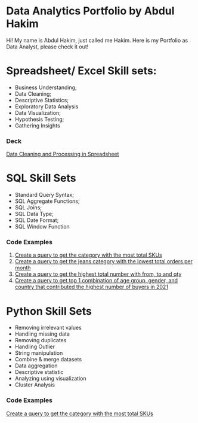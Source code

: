 # Data Analytics Portfolio by Abdul Hakim
Hi! My name is Abdul Hakim, just called me Hakim. Here is my Portfolio as Data Analyst, please check it out!

# Spreadsheet/ Excel Skill sets:
* Business Understanding;
* Data Cleaning;
* Descriptive Statistics;
* Exploratory Data Analysis
* Data Visualization;
* Hypothesis Testing;
* Gathering Insights

### Deck
[Data Cleaning and Processing in Spreadsheet](https://drive.google.com/file/d/10fB-v97KQqtr1hRuNIkbsLRYNUtSgniH/view)

# SQL Skill Sets
* Standard Query Syntax;
* SQL Aggregate Functions;
* SQL Joins;
* SQL Data Type;
* SQL Date Format;
* SQL Window Function

### Code Examples
1. [Create a query to get the category with the most total SKUs](https://console.cloud.google.com/bigquery?sq=28093896891:8c019180248946b69c176f2fbd6d2b8c)
2. [Create a query to get the jeans category with the lowest total orders per month](https://console.cloud.google.com/bigquery?sq=28093896891:378323aee80e49ac82b554c64b15cdcb)
3. [Create a query to get the highest total number with from, to and qty](https://console.cloud.google.com/bigquery?sq=28093896891:d42a861cf0bf415099691006543e444f)
4. [Create a query to get top 1 combination of age group, gender, and country that contributed the highest number of buyers in 2021](https://console.cloud.google.com/bigquery?sq=28093896891:5b50ee8277b2489b8341246404380ce6)

# Python Skill Sets
* Removing irrelevant values
* Handling missing data
* Removing duplicates
* Handling Outlier
* String manipulation
* Combine & merge datasets
* Data aggregation
* Descriptive statistic
* Analyzing using visualization
* Cluster Analysis

### Code Examples
[Create a query to get the category with the most total SKUs](https://console.cloud.google.com/bigquery?sq=28093896891:8c019180248946b69c176f2fbd6d2b8c)
